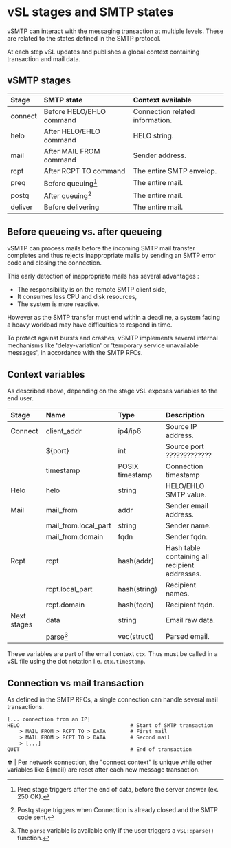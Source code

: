# vSL stages and SMTP states

vSMTP can interact with the messaging transaction at multiple levels. These are related to the states defined in the SMTP protocol.

At each step vSL updates and publishes a global context containing transaction and mail data.

## vSMTP stages

| Stage | SMTP state | Context available
| :--- | :--- | :---
| connect | Before HELO/EHLO command | Connection related information.
| helo | After HELO/EHLO command | HELO string.
| mail | After MAIL FROM command | Sender address.
| rcpt | After RCPT TO command | The entire SMTP envelop.
| preq | Before queuing[^preq]  | The entire mail.
| postq | After queuing[^postq]  | The entire mail.
| deliver | Before delivering | The entire mail.

[^preq]: Preq stage triggers after the end of data, before the server answer (ex. 250 OK).

[^postq]: Postq stage triggers when Connection is already closed and the SMTP code sent.

## Before queueing vs. after queueing

vSMTP can process mails before the incoming SMTP mail transfer completes and thus rejects inappropriate mails by sending an SMTP error code and closing the connection.

This early detection of inappropriate mails has several advantages :

- The responsibility is on the remote SMTP client side,
- It consumes less CPU and disk resources,
- The system is more reactive.

However as the SMTP transfer must end within a deadline, a system facing a heavy workload may have difficulties to respond in time.

To protect against bursts and crashes, vSMTP implements several internal mechanisms like 'delay-variation' or 'temporary service unavailable messages', in accordance with the SMTP RFCs.

## Context variables

As described above, depending on the stage vSL exposes variables to the end user.

| Stage | Name | Type | Description
| :--- | :--- | :--- | :---
| Connect | client_addr | ip4/ip6 | Source IP address.
| | ${port} | int | Source port ?????????????
| | timestamp | POSIX timestamp | Connection timestamp
| Helo | helo | string | HELO/EHLO SMTP value.
| Mail | mail_from | addr | Sender email address.
| | mail_from.local_part | string | Sender name.
| | mail_from.domain | fqdn | Sender fqdn.
| Rcpt | rcpt | hash(addr) | Hash table containing all recipient addresses.
| | rcpt.local_part | hash(string) | Recipient names.
| | rcpt.domain | hash(fqdn) | Recipient fqdn.
| Next stages |  data | string | Email raw data.
|  | parse[^parse] | vec(struct) | Parsed email.

[^parse]: The `parse` variable is available only if the user triggers a `vSL::parse()` function.

These variables are part of the email context `ctx`. Thus must be called in a vSL file using the dot notation i.e. `ctx.timestamp`.

## Connection vs mail transaction

As defined in the SMTP RFCs, a single connection can handle several mail transactions.

```shell
[... connection from an IP]
HELO                                    # Start of SMTP transaction 
    > MAIL FROM > RCPT TO > DATA        # First mail 
    > MAIL FROM > RCPT TO > DATA        # Second mail
    > [...]
QUIT                                    # End of transaction
```

&#9762; | Per network connection, the "connect context" is unique while other variables like ${mail} are reset after each new message transaction.
